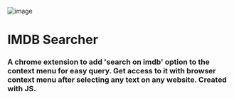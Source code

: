 
![image](https://github.com/user-attachments/assets/860c2908-1063-4edb-a893-548e97269e5c)

# IMDB Searcher
### A chrome extension to add 'search on imdb' option to the context menu for easy query. Get access to it with browser context menu after selecting any text on any website. Created with JS.
